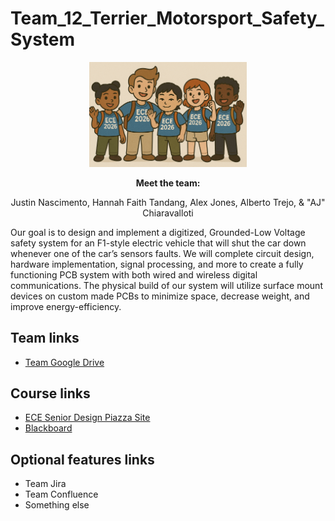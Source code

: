 # Team_12_Terrier_Motorsport_Safety_System

<p align="center">
<img src="./images/thisismyteam.png" width="50%">
</p>
<p align="center">
<b>Meet the team:</b>
</p>
<p align="center">
  Justin Nascimento, Hannah Faith Tandang, Alex Jones, Alberto Trejo, & "AJ" Chiaravalloti
</p>
<p>Our goal is to design and implement a digitized, Grounded-Low Voltage safety system for an F1-style electric vehicle that will shut the car down whenever one of the car’s sensors faults. We will complete circuit design, hardware implementation, signal processing, and more to create a fully functioning PCB system with both wired and wireless digital communications. The physical build of our system will utilize surface mount devices on custom made PCBs to minimize space, decrease weight, and improve energy-efficiency.</p>

## Team links
- [Team Google Drive](https://drive.google.com/drive/folders/11_EBm_pFPGrHdL1etmQhd2uqvKe7Tddw?usp=drive_link)

## Course links
- [ECE Senior Design Piazza Site](https://piazza.com/bu/fall2025/ec463/home)
- [Blackboard](http://learn.bu.edu/)


## Optional features links
- Team Jira
- Team Confluence
- Something else

